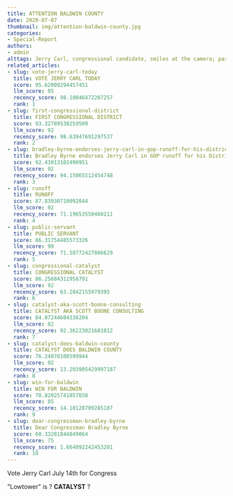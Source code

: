 ```yaml
---
title: ATTENTION BALDWIN COUNTY
date: 2020-07-07
thumbnail: img/attention-baldwin-county.jpg
categories:
- Special-Report
authors:
- admin
alttags: Jerry Carl, congressional candidate, smiles at the camera; part of an article asking if he is a catalyst for change
related_articles:
- slug: vote-jerry-carl-today
  title: VOTE JERRY CARL TODAY
  score: 95.62009294457451
  llm_score: 95
  recency_score: 98.10046472287257
  rank: 1
- slug: first-congressional-district
  title: FIRST CONGRESSIONAL DISTRICT
  score: 93.32789538259509
  llm_score: 92
  recency_score: 98.63947691297537
  rank: 2
- slug: bradley-byrne-endorses-jerry-carl-in-gop-runoff-for-his-district-1-seat
  title: Bradley Byrne endorses Jerry Carl in GOP runoff for his District 1 seat
  score: 92.43013102490951
  llm_score: 92
  recency_score: 94.15065512454748
  rank: 3
- slug: runoff
  title: RUNOFF
  score: 87.83930710092044
  llm_score: 92
  recency_score: 71.19653550460211
  rank: 4
- slug: public-servant
  title: PUBLIC SERVANT
  score: 86.31754485573326
  llm_score: 90
  recency_score: 71.58772427866629
  rank: 5
- slug: congressional-catalyst
  title: CONGRESSIONAL CATALYST
  score: 86.25684311958791
  llm_score: 92
  recency_score: 63.2842155979395
  rank: 6
- slug: catalyst-aka-scott-boone-consulting
  title: CATALYST AKA SCOTT BOONE CONSULTING
  score: 84.07244604336204
  llm_score: 82
  recency_score: 92.36223021681012
  rank: 7
- slug: catalyst-does-baldwin-county
  title: CATALYST DOES BALDWIN COUNTY
  score: 76.24078108599944
  llm_score: 92
  recency_score: 13.203905429997187
  rank: 8
- slug: win-for-baldwin
  title: WIN FOR BALDWIN
  score: 70.82025741857038
  llm_score: 85
  recency_score: 14.10128709285187
  rank: 9
- slug: dear-congressman-bradley-byrne
  title: Dear Congressman Bradley Byrne
  score: 60.33281844849064
  llm_score: 75
  recency_score: 1.664092242453201
  rank: 10
---
```

Vote Jerry Carl July 14th for Congress

"Lowtower" is ? **CATALYST** ?
